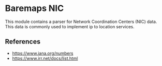# Baremaps NIC

This module contains a parser for Network Coordination Centers (NIC) data.
This data is commonly used to implement ip to location services.

## References
- https://www.iana.org/numbers
- https://www.irr.net/docs/list.html
